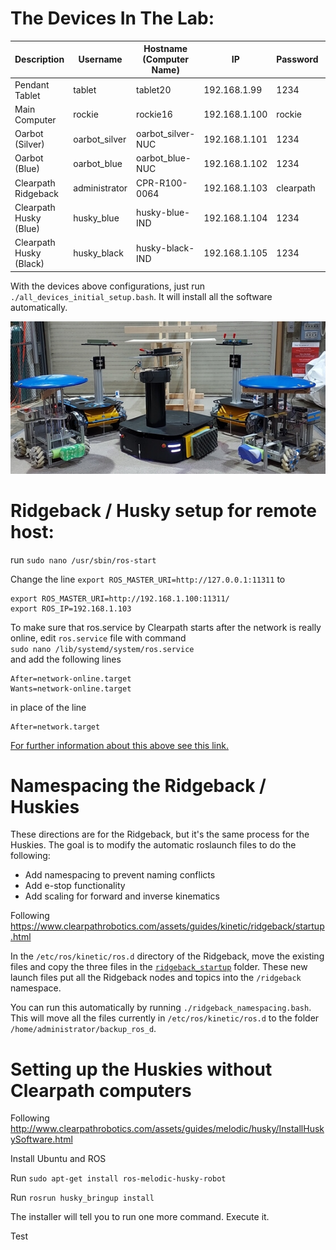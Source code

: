 # The Devices In The Lab:

| Description             | Username      | Hostname (Computer Name) | IP            | Password  | OS           | ROS     |
| ---                     | ---           | ---                      | ---           | ---       | ---          | ---     |
| Pendant Tablet          | tablet        | tablet20                 | 192.168.1.99  | 1234      | Ubuntu 20.04 | Noetic  |
| Main Computer           | rockie        | rockie16                 | 192.168.1.100 | rockie    | Ubuntu 16.04 | Kinetic |
| Oarbot (Silver)         | oarbot_silver | oarbot_silver-NUC        | 192.168.1.101 | 1234      | Ubuntu 16.04 | Kinetic |
| Oarbot (Blue)           | oarbot_blue   | oarbot_blue-NUC          | 192.168.1.102 | 1234      | Ubuntu 16.04 | Kinetic |
| Clearpath Ridgeback     | administrator | CPR-R100-0064            | 192.168.1.103 | clearpath | Ubuntu 16.04 | Kinetic |
| Clearpath Husky (Blue)  | husky_blue    | husky-blue-IND           | 192.168.1.104 | 1234      | Ubuntu 18.04 | Melodic |
| Clearpath Husky (Black) | husky_black   | husky-black-IND          | 192.168.1.105 | 1234      | Ubuntu 18.04 | Melodic |

With the devices above configurations, just run `./all_devices_initial_setup.bash`. It will install all the software automatically.

![Robots](/readme_include/robots.jpg)

# Ridgeback / Husky setup for remote host:
run `sudo nano /usr/sbin/ros-start`

Change the line `export ROS_MASTER_URI=http://127.0.0.1:11311` to
```
export ROS_MASTER_URI=http://192.168.1.100:11311/
export ROS_IP=192.168.1.103
```

To make sure that ros.service by Clearpath starts after the network is really online, 
edit `ros.service` file with command   
`sudo nano /lib/systemd/system/ros.service`   
and add the following lines   
```
After=network-online.target
Wants=network-online.target
```
in place of the line   
```
After=network.target
```
[For further information about this above see this link.](https://www.freedesktop.org/wiki/Software/systemd/NetworkTarget/)

# Namespacing the Ridgeback / Huskies
These directions are for the Ridgeback, but it's the same process for the Huskies. The goal is to modify the automatic roslaunch files to do the following:

* Add namespacing to prevent naming conflicts
* Add e-stop functionality
* Add scaling for forward and inverse kinematics

Following https://www.clearpathrobotics.com/assets/guides/kinetic/ridgeback/startup.html

In the `/etc/ros/kinetic/ros.d` directory of the Ridgeback, move the existing files and copy the three files in the [`ridgeback_startup`](https://github.com/rpiRobotics/ARM-20-02-C-15-Swarm-Robotics/tree/main/ridgeback_startup) folder. These new launch files put all the Ridgeback nodes and topics into the `/ridgeback` namespace.

You can run this automatically by running `./ridgeback_namespacing.bash`. This will move all the files currently in `/etc/ros/kinetic/ros.d` to the folder `/home/administrator/backup_ros_d`.

# Setting up the Huskies without Clearpath computers

Following http://www.clearpathrobotics.com/assets/guides/melodic/husky/InstallHuskySoftware.html

Install Ubuntu and ROS

Run `sudo apt-get install ros-melodic-husky-robot`

Run `rosrun husky_bringup install`

The installer will tell you to run one more command. Execute it.

Test  

